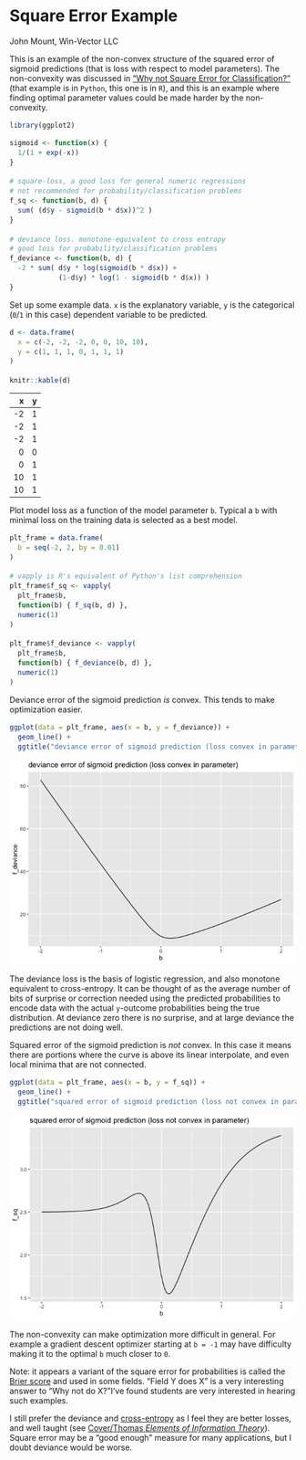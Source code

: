 Square Error Example
================
John Mount, Win-Vector LLC

This is an example of the non-convex structure of the squared error of
sigmoid predictions (that is loss with respect to model parameters). The
non-convexity was discussed in [“Why not Square Error for
Classification?”](https://github.com/WinVector/Examples/blob/main/WhyNotSquareError/why_deviance.ipynb)
(that example is in `Python`, this one is in `R`), and this is an
example where finding optimal parameter values could be made harder by
the non-convexity.

``` r
library(ggplot2)
```

``` r
sigmoid <- function(x) {
  1/(1 + exp(-x))
}

# square-loss, a good loss for general numeric regressions
# not recommended for probability/classification problems
f_sq <- function(b, d) {
  sum( (d$y - sigmoid(b * d$x))^2 )
}

# deviance loss. monotone-equivalent to cross entropy
# good loss for probability/classification problems
f_deviance <- function(b, d) {
  -2 * sum( d$y * log(sigmoid(b * d$x)) + 
            (1-d$y) * log(1 - sigmoid(b * d$x)) )
}
```

Set up some example data. `x` is the explanatory variable, `y` is the
categorical (`0`/`1` in this case) dependent variable to be predicted.

``` r
d <- data.frame(
  x = c(-2, -2, -2, 0, 0, 10, 10),
  y = c(1, 1, 1, 0, 1, 1, 1)
)

knitr::kable(d)
```

|   x | y |
| --: | -: |
| \-2 | 1 |
| \-2 | 1 |
| \-2 | 1 |
|   0 | 0 |
|   0 | 1 |
|  10 | 1 |
|  10 | 1 |

Plot model loss as a function of the model parameter `b`. Typical a `b`
with minimal loss on the training data is selected as a best model.

``` r
plt_frame = data.frame(
  b = seq(-2, 2, by = 0.01)
)

# vapply is R's equivalent of Python's list comprehension
plt_frame$f_sq <- vapply(
  plt_frame$b,
  function(b) { f_sq(b, d) },
  numeric(1)
)

plt_frame$f_deviance <- vapply(
  plt_frame$b,
  function(b) { f_deviance(b, d) },
  numeric(1)
)
```

Deviance error of the sigmoid prediction *is* convex. This tends to make
optimization easier.

``` r
ggplot(data = plt_frame, aes(x = b, y = f_deviance)) + 
  geom_line() +
  ggtitle("deviance error of sigmoid prediction (loss convex in parameter)")
```

![](Square_Error_Example_files/figure-gfm/unnamed-chunk-5-1.png)<!-- -->

The deviance loss is the basis of logistic regression, and also monotone
equivalent to cross-entropy. It can be thought of as the average number
of bits of surprise or correction needed using the predicted
probabilities to encode data with the actual `y`-outcome probabilities
being the true distribution. At deviance zero there is no surprise, and
at large deviance the predictions are not doing well.

Squared error of the sigmoid prediction is *not* convex. In this case it
means there are portions where the curve is above its linear
interpolate, and even local minima that are not connected.

``` r
ggplot(data = plt_frame, aes(x = b, y = f_sq)) + 
  geom_line() +
  ggtitle("squared error of sigmoid prediction (loss not convex in parameter)")
```

![](Square_Error_Example_files/figure-gfm/unnamed-chunk-6-1.png)<!-- -->

The non-convexity can make optimization more difficult in general. For
example a gradient descent optimizer starting at `b = -1` may have
difficulty making it to the optimal `b` much closer to `0`.

Note: it appears a variant of the square error for probabilities is
called the [Brier score](https://en.wikipedia.org/wiki/Brier_score) and
used in some fields. “Field Y does X” is a very interesting answer to
“Why not do X?”I’ve found students are very interested in hearing such
examples.

I still prefer the deviance and
[cross-entropy](https://en.wikipedia.org/wiki/Cross_entropy) as I feel
they are better losses, and well taught (see [Cover/Thomas *Elements of
Information
Theory*](http://staff.ustc.edu.cn/~cgong821/Wiley.Interscience.Elements.of.Information.Theory.Jul.2006.eBook-DDU.pdf)).
Square error may be a “good enough” measure for many applications, but I
doubt deviance would be worse.
